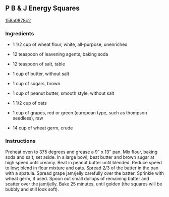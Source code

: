 ## P B & J Energy Squares

[158a0878c2](http://www.food.com/recipe/p-b-j-energy-squares-213755)

### Ingredients

 - 1 1/2 cup of wheat flour, white, all-purpose, unenriched

 - 12 teaspoon of leavening agents, baking soda

 - 12 teaspoon of salt, table

 - 1 cup of butter, without salt

 - 1 cup of sugars, brown

 - 1 cup of peanut butter, smooth style, without salt

 - 1 1/2 cup of oats

 - 1 cup of grapes, red or green (european type, such as thompson seedless), raw

 - 14 cup of wheat germ, crude

### Instructions

Preheat oven to 375 degrees and grease a 9" x 13" pan. Mix flour, baking soda and salt; set aside. In a large bowl, beat butter and brown sugar at high speed until creamy. Beat in peanut butter until blended. Reduce speed to low; blend in flour mixture and oats. Spread 2/3 of the batter in the pan with a spatula. Spread grape jam/jelly carefully over the batter. Sprinkle with wheat germ, if used. Spoon out small dollops of remaining batter and scatter over the jam/jelly. Bake 25 minutes, until golden (the squares will be bubbly and still look soft).